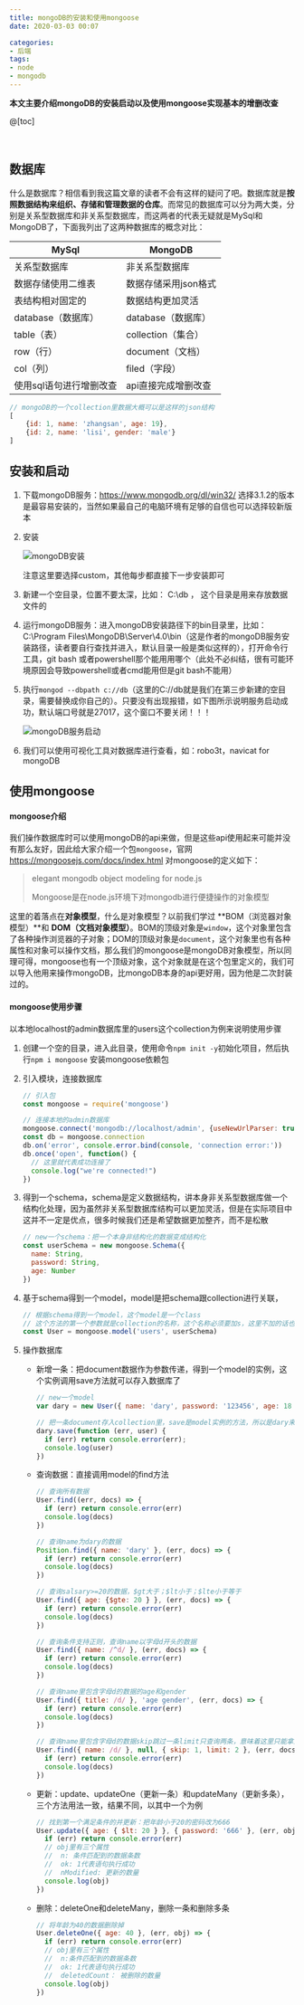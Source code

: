 ```yaml
---
title: mongoDB的安装和使用mongoose
date: 2020-03-03 00:07

categories:
- 后端
tags:
- node
- mongodb
---
```


**本文主要介绍mongoDB的安装启动以及使用mongoose实现基本的增删改查**

@[toc]

<br>

## 数据库

什么是数据库？相信看到我这篇文章的读者不会有这样的疑问了吧。数据库就是**按照数据结构来组织、存储和管理数据的仓库**。而常见的数据库可以分为两大类，分别是关系型数据库和非关系型数据库，而这两者的代表无疑就是MySql和MongoDB了，下面我列出了这两种数据库的概念对比：

| MySql                   | MongoDB              |
| ----------------------- | -------------------- |
| 关系型数据库            | 非关系型数据库       |
| 数据存储使用二维表      | 数据存储采用json格式 |
| 表结构相对固定的        | 数据结构更加灵活     |
| database（数据库）      | database（数据库）   |
| table（表）             | collection（集合）   |
| row（行）               | document（文档）     |
| col（列）               | filed（字段）        |
| 使用sql语句进行增删改查 | api直接完成增删改查  |

```javascript
// mongoDB的一个collection里数据大概可以是这样的json结构
[
    {id: 1, name: 'zhangsan', age: 19},
    {id: 2, name: 'lisi', gender: 'male'}
]
```



## 安装和启动

1. 下载mongoDB服务：https://www.mongodb.org/dl/win32/   选择3.1.2的版本是最容易安装的，当然如果最自己的电脑环境有足够的自信也可以选择较新版本

2. 安装

   ![mongoDB安装](/img/article/mongoDB安装.png 'mongoDB安装')

   注意这里要选择custom，其他每步都直接下一步安装即可

3. 新建一个空目录，位置不要太深，比如： C:\db ， 这个目录是用来存放数据文件的

4. 运行mongoDB服务：进入mongoDB安装路径下的bin目录里，比如：C:\Program Files\MongoDB\Server\4.0\bin（这是作者的mongoDB服务安装路径，读者要自行查找并进入，默认目录一般是类似这样的），打开命令行工具，git bash 或者powershell那个能用用哪个（此处不必纠结，很有可能环境原因会导致powershell或者cmd能用但是git bash不能用）

5. 执行`mongod --dbpath c://db`（这里的C://db就是我们在第三步新建的空目录，需要替换成你自己的）。只要没有出现报错，如下图所示说明服务启动成功，默认端口号就是27017，这个窗口不要关闭！！！

   ![mongoDB服务启动](/img/article/mongoDB服务启动.png 'mongoDB服务启动')

6. 我们可以使用可视化工具对数据库进行查看，如：robo3t，navicat for mongoDB



## 使用mongoose

#### mongoose介绍

我们操作数据库时可以使用mongoDB的api来做，但是这些api使用起来可能并没有那么友好，因此给大家介绍一个包`mongoose`，官网 https://mongoosejs.com/docs/index.html 对mongoose的定义如下：

> elegant mongodb object modeling for node.js
>
> Mongoose是在node.js环境下对mongodb进行便捷操作的对象模型

这里的着落点在**对象模型**，什么是对象模型？以前我们学过 **BOM（浏览器对象模型）**和 **DOM（文档对象模型）**。BOM的顶级对象是`window`，这个对象里包含了各种操作浏览器的子对象；DOM的顶级对象是`document`，这个对象里也有各种属性和对象可以操作文档，那么我们的mongoose是mongoDB对象模型，所以同理可得，mongoose也有一个顶级对象，这个对象就是在这个包里定义的，我们可以导入他用来操作mongoDB，比mongoDB本身的api更好用，因为他是二次封装过的。

#### mongoose使用步骤

以本地localhost的admin数据库里的users这个collection为例来说明使用步骤

1. 创建一个空的目录，进入此目录，使用命令`npm init -y`初始化项目，然后执行`npm i mongoose` 安装mongoose依赖包

2. 引入模块，连接数据库

   ```javascript
   // 引入包
   const mongoose = require('mongoose')
   
   // 连接本地的admin数据库
   mongoose.connect('mongodb://localhost/admin', {useNewUrlParser: true})
   const db = mongoose.connection
   db.on('error', console.error.bind(console, 'connection error:'))
   db.once('open', function() {
     // 这里就代表成功连接了
     console.log("we're connected!")
   })
   ```

3. 得到一个schema，schema是定义数据结构，讲本身非关系型数据库做一个结构化处理，因为虽然非关系型数据库结构可以更加灵活，但是在实际项目中这并不一定是优点，很多时候我们还是希望数据更加整齐，而不是松散

   ```javascript
   // new一个schema：把一个本身非结构化的数据变成结构化
   const userSchema = new mongoose.Schema({
     name: String,
     password: String,
     age: Number
   })
   ```

4. 基于schema得到一个model，model是把schema跟collection进行关联，

   ```javascript
   // 根据schema得到一个model，这个model是一个class
   // 这个方法的第一个参数就是collection的名称，这个名称必须要加s，这里不加的话也会默认帮我们加上，所以自己的事情自己做，加上他吧
   const User = mongoose.model('users', userSchema)
   ```

5. 操作数据库

   * 新增一条：把document数据作为参数传递，得到一个model的实例，这个实例调用save方法就可以存入数据库了

     ```javascript
     // new一个model
     var dary = new User({ name: 'dary', password: '123456', age: 18 })
     
     // 把一条document存入collection里，save是model实例的方法，所以是dary来调用
     dary.save(function (err, user) {
       if (err) return console.error(err);
       console.log(user)
     })
     ```

   * 查询数据：直接调用model的find方法

     ```javascript
     // 查询所有数据
     User.find((err, docs) => {
       if (err) return console.error(err)
       console.log(docs)
     })
     
     // 查询name为dary的数据
     Position.find({ name: 'dary' }, (err, docs) => {
       if (err) return console.error(err)
       console.log(docs)
     })
     
     // 查询salsary>=20的数据，$gt大于；$lt小于；$lte小于等于
     User.find({ age: {$gte: 20 } }, (err, docs) => {
       if (err) return console.error(err)
       console.log(docs)
     })
     
     // 查询条件支持正则，查询name以字母d开头的数据
     User.find({ name: /^d/ }, (err, docs) => {
       if (err) return console.error(err)
       console.log(docs)
     })
     
     // 查询name里包含字母d的数据的age和gender
     User.find({ title: /d/ }, 'age gender', (err, docs) => {
       if (err) return console.error(err)
       console.log(docs)
     })
     
     // 查询name里包含字母d的数据skip跳过一条limit只查询两条，意味着这里只能拿到第二条和第三条数据
     User.find({ name: /d/ }, null, { skip: 1, limit: 2 }, (err, docs) => {
       if (err) return console.error(err)
       console.log(docs)
     })
     ```

   * 更新：update、updateOne（更新一条）和updateMany（更新多条），三个方法用法一致，结果不同，以其中一个为例

     ```javascript
     // 找到第一个满足条件的并更新：把年龄小于20的密码改为666
     User.update({ age: { $lt: 20 } }, { password: '666' }, (err, obj) => {
       if (err) return console.error(err)
       // obj里有三个属性
       //  n: 条件匹配到的数据条数
       //  ok: 1代表语句执行成功
       //  nModified: 更新的数量
       console.log(obj)
     })
     ```

   * 删除：deleteOne和deleteMany，删除一条和删除多条

     ```javascript
     // 将年龄为40的数据删除掉
     User.deleteOne({ age: 40 }, (err, obj) => {
       if (err) return console.error(err)
       // obj里有三个属性
       //  n:条件匹配到的数据条数
       //  ok: 1代表语句执行成功
       //  deletedCount： 被删除的数量
       console.log(obj)
     })
     ```

